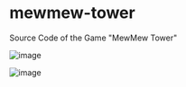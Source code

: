 # mewmew-tower
Source Code of the Game "MewMew Tower"
<div>

  ![image](https://user-images.githubusercontent.com/108444857/210028885-900e0b06-503b-433a-a290-cb545e359d97.png)

  ![image](https://user-images.githubusercontent.com/108444857/210028902-649ff452-4b74-4e77-a714-2d2f58bad241.png)
